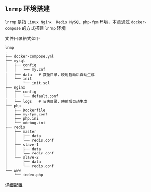 ## `lnrmp` 环境搭建

`lnrmp` 是指  `Linux Nginx  Redis MySQL php-fpm` 环境，本章通过 `docker-compose` 的方式搭建 `lnrmp` 环境

文件目录格式如下

```shell
lnmp
.
├── docker-compose.yml
├── mysql
│   ├── config
│   │   └── my.cnf
│   ├── data   # 数据目录，映射启动后自动生成
│   └── init
│       └── init.sql
├── nginx
│   ├── config
│   │   └── default.conf
│   └── logs   # 日志目录，映射后自动生成
├── php
│   ├── Dockerfile
│   ├── my-fpm.conf
│   ├── php.ini
│   └── xdebug.ini
├── redis
│   ├── master
│   │   ├── data
│   │   └── redis.conf
│   ├── slave-1
│   │   ├── data
│   │   └── redis.conf
│   └── slave-2
│       ├── data
│       └── redis.conf
└── www
    └── index.php
```



[详细配置](config.md)

